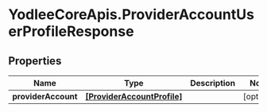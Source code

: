 # YodleeCoreApis.ProviderAccountUserProfileResponse

## Properties
Name | Type | Description | Notes
------------ | ------------- | ------------- | -------------
**providerAccount** | [**[ProviderAccountProfile]**](ProviderAccountProfile.md) |  | [optional] 
